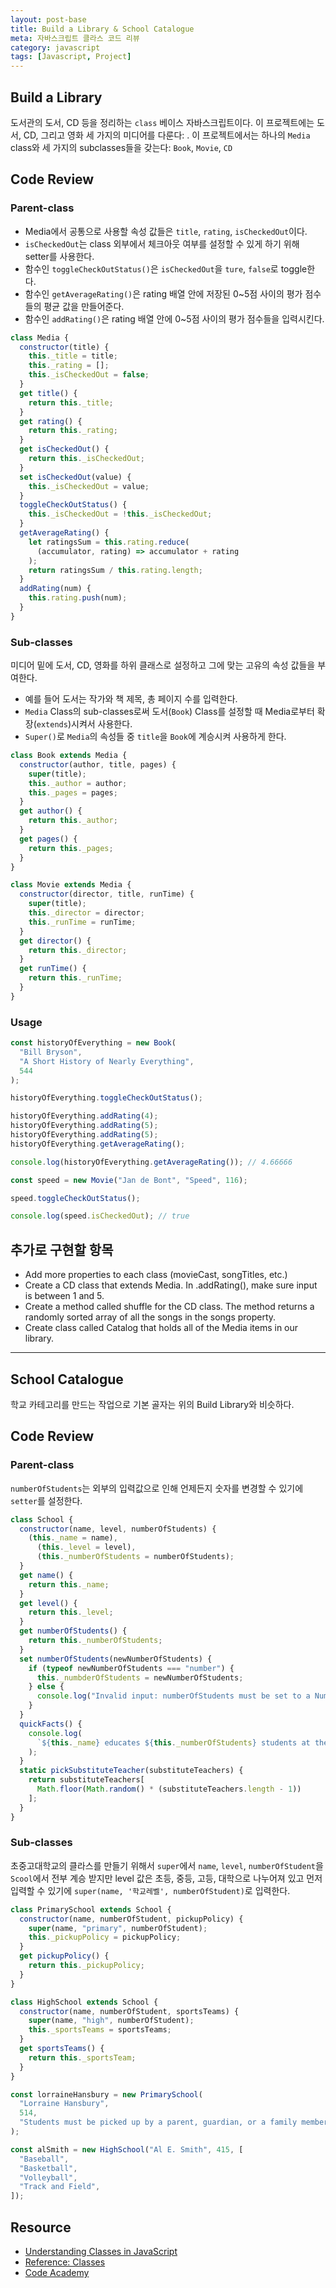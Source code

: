 ```yaml
---
layout: post-base
title: Build a Library & School Catalogue
meta: 자바스크립트 클라스 코드 리뷰
category: javascript
tags: [Javascript, Project]
---
```


## Build a Library

도서관의 도서, CD 등을 정리하는 `class` 베이스 자바스크립트이다. 이 프로젝트에는 도서, CD, 그리고 영화 세 가지의 미디어를 다룬다: . 이 프로젝트에서는 하나의 `Media` class와 세 가지의 subclasses들을 갖는다: `Book`, `Movie`, `CD`

## Code Review

### Parent-class

- Media에서 공통으로 사용할 속성 값들은 `title`, `rating`, `isCheckedOut`이다.
- `isCheckedOut`는 class 외부에서 체크아웃 여부를 설정할 수 있게 하기 위해 setter를 사용한다.
- 함수인 `toggleCheckOutStatus()`은 `isCheckedOut`을 `ture`, `false`로 toggle한다.
- 함수인 `getAverageRating()`은 rating 배열 안에 저장된 0~5점 사이의 평가 점수들의 평균 값을 만들어준다.
- 함수인 `addRating()`은 rating 배열 안에 0~5점 사이의 평가 점수들을 입력시킨다.

```js
class Media {
  constructor(title) {
    this._title = title;
    this._rating = [];
    this._isCheckedOut = false;
  }
  get title() {
    return this._title;
  }
  get rating() {
    return this._rating;
  }
  get isCheckedOut() {
    return this._isCheckedOut;
  }
  set isCheckedOut(value) {
    this._isCheckedOut = value;
  }
  toggleCheckOutStatus() {
    this._isCheckedOut = !this._isCheckedOut;
  }
  getAverageRating() {
    let ratingsSum = this.rating.reduce(
      (accumulator, rating) => accumulator + rating
    );
    return ratingsSum / this.rating.length;
  }
  addRating(num) {
    this.rating.push(num);
  }
}
```

### Sub-classes

미디어 밑에 도서, CD, 영화를 하위 클래스로 설정하고 그에 맞는 고유의 속성 값들을 부여한다.

- 예를 들어 도서는 작가와 책 제목, 총 페이지 수를 입력한다.
- `Media` Class의 sub-classes로써 도서(`Book`) Class를 설정할 때 Media로부터 확장(`extends`)시켜서 사용한다.
- `Super()`로 `Media`의 속성들 중 `title`을 `Book`에 계승시켜 사용하게 한다.

```js
class Book extends Media {
  constructor(author, title, pages) {
    super(title);
    this._author = author;
    this._pages = pages;
  }
  get author() {
    return this._author;
  }
  get pages() {
    return this._pages;
  }
}

class Movie extends Media {
  constructor(director, title, runTime) {
    super(title);
    this._director = director;
    this._runTime = runTime;
  }
  get director() {
    return this._director;
  }
  get runTime() {
    return this._runTime;
  }
}
```

### Usage

```js
const historyOfEverything = new Book(
  "Bill Bryson",
  "A Short History of Nearly Everything",
  544
);

historyOfEverything.toggleCheckOutStatus();

historyOfEverything.addRating(4);
historyOfEverything.addRating(5);
historyOfEverything.addRating(5);
historyOfEverything.getAverageRating();

console.log(historyOfEverything.getAverageRating()); // 4.66666

const speed = new Movie("Jan de Bont", "Speed", 116);

speed.toggleCheckOutStatus();

console.log(speed.isCheckedOut); // true
```

## 추가로 구현할 항목

- Add more properties to each class (movieCast, songTitles, etc.)
- Create a CD class that extends Media.
  In .addRating(), make sure input is between 1 and 5.
- Create a method called shuffle for the CD class. The method returns a randomly sorted array of all the songs in the songs property.
- Create class called Catalog that holds all of the Media items in our library.

---

## School Catalogue

학교 카테고리를 만드는 작업으로 기본 골자는 위의 Build Library와 비슷하다.

## Code Review

### Parent-class

`numberOfStudents`는 외부의 입력값으로 인해 언제든지 숫자를 변경할 수 있기에 `setter`를 설정한다.

```js
class School {
  constructor(name, level, numberOfStudents) {
    (this._name = name),
      (this._level = level),
      (this._numberOfStudents = numberOfStudents);
  }
  get name() {
    return this._name;
  }
  get level() {
    return this._level;
  }
  get numberOfStudents() {
    return this._numberOfStudents;
  }
  set numberOfStudents(newNumberOfStudents) {
    if (typeof newNumberOfStudents === "number") {
      this._numbderOfStudents = newNumberOfStudents;
    } else {
      console.log("Invalid input: numberOfStudents must be set to a Number.");
    }
  }
  quickFacts() {
    console.log(
      `${this._name} educates ${this._numberOfStudents} students at the ${this._level} school level.`
    );
  }
  static pickSubstituteTeacher(substituteTeachers) {
    return substituteTeachers[
      Math.floor(Math.random() * (substituteTeachers.length - 1))
    ];
  }
}
```

### Sub-classes

초중고대학교의 클라스를 만들기 위해서 `super`에서 `name`, `level`, `numberOfStudent`을 `Scool`에서 전부 계승 받지만 level 값은 초등, 중등, 고등, 대학으로 나누어져 있고 먼저 입력할 수 있기에 `super(name, '학교레벨', numberOfStudent)`로 입력한다.

```js
class PrimarySchool extends School {
  constructor(name, numberOfStudent, pickupPolicy) {
    super(name, "primary", numberOfStudent);
    this._pickupPolicy = pickupPolicy;
  }
  get pickupPolicy() {
    return this._pickupPolicy;
  }
}

class HighSchool extends School {
  constructor(name, numberOfStudent, sportsTeams) {
    super(name, "high", numberOfStudent);
    this._sportsTeams = sportsTeams;
  }
  get sportsTeams() {
    return this._sportsTeam;
  }
}

const lorraineHansbury = new PrimarySchool(
  "Lorraine Hansbury",
  514,
  "Students must be picked up by a parent, guardian, or a family member over the age of 13."
);

const alSmith = new HighSchool("Al E. Smith", 415, [
  "Baseball",
  "Basketball",
  "Volleyball",
  "Track and Field",
]);
```

## Resource

- [Understanding Classes in JavaScript](https://www.taniarascia.com/understanding-classes-in-javascript/)
- [Reference: Classes](https://developer.mozilla.org/en-US/docs/Web/JavaScript/Reference/Classes)
- [Code Academy](www.codecademy.com)
